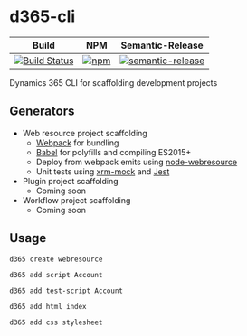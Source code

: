 # d365-cli
|Build|NPM|Semantic-Release|
|-----|---|----------------|
|[![Build Status](https://travis-ci.org/derekfinlinson/d365-cli.png?branch=master)](https://travis-ci.org/derekfinlinson/d365-cli)|[![npm](https://img.shields.io/npm/v/d365-cli.svg?style=flat-square)](https://www.npmjs.com/package/d365-cli)|[![semantic-release](https://img.shields.io/badge/%20%20%F0%9F%93%A6%F0%9F%9A%80-semantic--release-e10079.svg?style=flat-square)](https://github.com/semantic-release/semantic-release)|

Dynamics 365 CLI for scaffolding development projects

## Generators

* Web resource project scaffolding
  * [Webpack](https://webpack.js.org/) for bundling
  * [Babel](https://babeljs.io/) for polyfills and compiling ES2015+
  * Deploy from webpack emits using [node-webresource](https://github.com/derekfinlinson/node-webresource)
  * Unit tests using [xrm-mock](https://github.com/camelCaseDave/xrm-mock) and [Jest](https://jestjs.io/)
* Plugin project scaffolding
  * Coming soon
* Workflow project scaffolding
  * Coming soon

## Usage

```node
d365 create webresource

d365 add script Account

d365 add test-script Account

d365 add html index

d365 add css stylesheet
```
